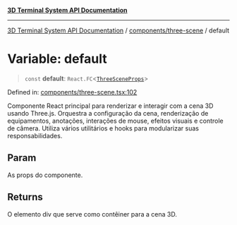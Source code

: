 [**3D Terminal System API Documentation**](../../../README.md)

***

[3D Terminal System API Documentation](../../../README.md) / [components/three-scene](../README.md) / default

# Variable: default

> `const` **default**: `React.FC`\<[`ThreeSceneProps`](../interfaces/ThreeSceneProps.md)\>

Defined in: [components/three-scene.tsx:102](https://github.com/Dicommunitas/ThreeJS_Terminal_3D2/blob/a82ae14247d9a11bb27731c5bc7a630219a69bd6/src/components/three-scene.tsx#L102)

Componente React principal para renderizar e interagir com a cena 3D usando Three.js.
Orquestra a configuração da cena, renderização de equipamentos, anotações,
interações de mouse, efeitos visuais e controle de câmera.
Utiliza vários utilitários e hooks para modularizar suas responsabilidades.

## Param

As props do componente.

## Returns

O elemento div que serve como contêiner para a cena 3D.
